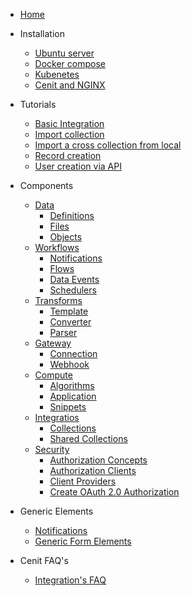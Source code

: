-  [Home](/)

- Installation
  - [Ubuntu server](ubuntu_server.md)
  - [Docker compose](docker_compose.md)
  - [Kubenetes](kubernetes.md)
  - [Cenit and NGINX](cenit_nginx.md)

- Tutorials
  - [Basic Integration](generic_view.md)
  - [Import collection](import_collection.md)
  - [Import a cross collection from local](importing_cross_collection_on_cenit_local.md)
  - [Record creation](record_creation.md)
  - [User creation via API](user_creation_by_api.md)

- Components
  - [Data](data.md)
    - [Definitions](definitions.md)
    - [Files](file.md)
    - [Objects](object.md)
  - [Workflows](workflow.md)
    - [Notifications](notification.md)
    - [Flows](flow.md)
    - [Data Events](data_event.md)
    - [Schedulers](scheduler.md)
  - [Transforms](transformation.md)
    - [Template](template.md)
    - [Converter](converter.md)
    - [Parser](parser.md)
  - [Gateway](gateway.md)
    - [Connection](connection.md)
    - [Webhook](webhook.md)
  - [Compute](compute.md)
    - [Algorithms](algorithms.md)
    - [Application](application.md)
    - [Snippets](snippets.md)
  - [Integratios](integration.md)
    - [Collections](collection.md)
    - [Shared Collections](shared_collection.md)
  - [Security](security.md)
    - [Authorization Concepts](authorization.md)
    - [Authorization Clients](client.md)
    - [Client Providers](provider.md)
    - [Create OAuth 2.0 Authorization](auth_oauth_2.md)

- Generic Elements
  - [Notifications](notifications.md)
  - [Generic Form Elements](generic_action_form.md)

- Cenit FAQ's
  - [Integration's FAQ](integrations_faqs.md)
  